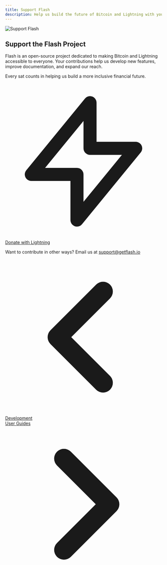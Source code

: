 ```yaml
---
title: Support Flash
description: Help us build the future of Bitcoin and Lightning with your contribution to the Flash project.
---
```


<div class="text-center mb-8">
  <img src="/images/badges/webp/contribute.webp" alt="Support Flash" class="mx-auto h-40 mb-4" />
</div>

<div class="text-center mb-12 max-w-2xl mx-auto">
  <h2 class="text-2xl font-bold mb-6">Support the Flash Project</h2>
  
  <p class="mb-6">Flash is an open-source project dedicated to making Bitcoin and Lightning accessible to everyone. Your contributions help us develop new features, improve documentation, and expand our reach.</p>
  
  <p class="mb-10">Every sat counts in helping us build a more inclusive financial future.</p>
  
  <div class="bg-gradient-to-r from-purple-600 to-indigo-600 p-1 rounded-xl shadow-lg hover:shadow-xl transition-all duration-300 max-w-md mx-auto">
    <a href="lightning:flash@getflash.io" class="block bg-zinc-900 hover:bg-zinc-800 transition-colors duration-200 rounded-lg py-5 px-6">
      <div class="flex items-center justify-center">
        <svg xmlns="http://www.w3.org/2000/svg" class="h-8 w-8 mr-3 text-yellow-400" fill="none" viewBox="0 0 24 24" stroke="currentColor">
          <path stroke-linecap="round" stroke-linejoin="round" stroke-width="2" d="M13 10V3L4 14h7v7l9-11h-7z" />
        </svg>
        <span class="text-xl font-bold text-white">Donate with Lightning</span>
      </div>
    </a>
  </div>
  
  <p class="mt-8 text-sm text-zinc-500 dark:text-zinc-400">
    Want to contribute in other ways? Email us at <a href="mailto:support@getflash.io" class="text-purple-600 hover:text-purple-500 dark:text-purple-400 dark:hover:text-purple-300">support@getflash.io</a>
  </p>
</div>

<!-- Navigation links -->
<div class="flex justify-between items-center mt-12 pt-4 border-t border-zinc-200 dark:border-zinc-700">
  <div class="w-1/3 text-left">
    <a href="development" class="inline-flex items-center bg-purple-600 hover:bg-purple-700 text-white rounded-md transition-colors px-4 py-2 text-sm font-medium shadow-sm hover:shadow-md">
      <svg xmlns="http://www.w3.org/2000/svg" class="h-6 w-6 mr-2" fill="none" viewBox="0 0 24 24" stroke="currentColor">
        <path stroke-linecap="round" stroke-linejoin="round" stroke-width="3" d="M15 19l-7-7 7-7" />
      </svg>
      Development
    </a>
  </div>
  <div class="w-1/3 text-center">
    <!-- Optional center content -->
  </div>
  <div class="w-1/3 text-right">
    <a href="user-guides" class="inline-flex items-center bg-purple-600 hover:bg-purple-700 text-white rounded-md transition-colors px-4 py-2 text-sm font-medium shadow-sm hover:shadow-md">
      User Guides
      <svg xmlns="http://www.w3.org/2000/svg" class="h-6 w-6 ml-2" fill="none" viewBox="0 0 24 24" stroke="currentColor">
        <path stroke-linecap="round" stroke-linejoin="round" stroke-width="3" d="M9 5l7 7-7 7" />
      </svg>
    </a>
  </div>
</div>
